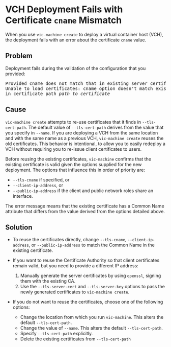 # VCH Deployment Fails with Certificate `cname` Mismatch #

When you use `vic-machine create` to deploy a virtual container host (VCH), the deployment fails with an error about the certificate `cname` value.

## Problem ##
Deployment fails during the validation of the configuration that you provided:

<pre>Provided cname does not match that in existing server certificate: <i>cname</i>
Unable to load certificates: cname option doesn't match existing server certificate 
in certificate path <i>path_to_certificate</i></pre>

## Cause ##
`vic-machine create` attempts to re-use certificates that it finds in `--tls-cert-path`. The default value of `--tls-cert-path` derives from the value that you specify in `--name`. If you are deploying a VCH from the same location and with the same name as a previous VCH, `vic-machine create` reuses the old certificates. This behavior is intentional, to allow you to easily redeploy a VCH without requiring you to re-issue client certificates to users.

Before reusing the existing certificates, `vic-machine` confirms that the existing certificate is valid given the options supplied for the new deployment. The options that influence this in order of priority are:
* `--tls-cname` if specified, or
* `--client-ip-address`, or 
* `--public-ip-address` if the client and public network roles share an interface.

The error message means that the existing certificate has a Common Name attribute that differs from the value derived from the options detailed above.

## Solution ##

- To reuse the certificates directly, change `--tls-cname`, `--client-ip-address`, or `--public-ip-address` to match the Common Name in the existing certificate.

- If you want to reuse the Certificate Authority so that client certificates remain valid, but you need to provide a different IP address:

  1. Manually generate the server certificates by using `openssl`, signing them with the existing CA.
  2.  Use the `--tls-server-cert` and `--tls-server-key` options to pass the newly generated certificates to `vic-machine create`.

- If you do not want to reuse the certificates, choose one of the following options:
  - Change the location from which you run `vic-machine`. This alters the default `--tls-cert-path`.
  - Change the value of `--name`. This alters the default `--tls-cert-path`.
  - Specify `--tls-cert-path` explicitly.
  - Delete the existing certificates from `--tls-cert-path`